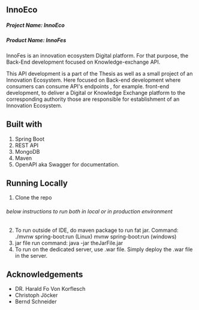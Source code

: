 ## InnoEco 

##### Project Name: InnoEco

##### Product Name: InnoFes

InnoFes is an innovation ecosystem Digital platform. For that purpose, the Back-End development focused on Knowledge-exchange API.  

This API development is a part of the Thesis as well as a small project of an Innovation Ecosystem. 
Here focused on Back-end development where consumers can consume API's endpoints , for example. front-end development, to deliver a Digital or Knowledge Exchange platform to the corresponding authority those are responsible for establishment of an Innovation Ecosystem.

## Built with

1. Spring Boot
2. REST API
3. MongoDB
4. Maven
5. OpenAPI aka Swagger for documentation. 

## Running Locally

1. Clone the repo
###### below instructions to run both in local or in production environment
2. To run outside of IDE, do maven package to run fat jar. 
    Command:
        ./mvnw spring-boot:run (Linux)
        mvnw spring-boot:run (windows)
3. jar file run command: java -jar theJarFile.jar
4. To run on the dedicated server, use .war file. Simply deploy the .war file in the server.

## Acknowledgements
 - DR. Harald Fo Von Korflesch
 - Christoph Jöcker
 - Bernd Schneider
